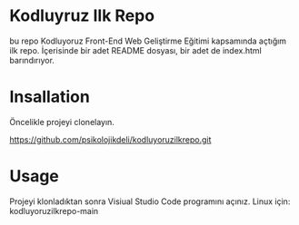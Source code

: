 #  Kodluyruz Ilk Repo
 bu repo  Kodluyoruz Front-End Web Geliştirme Eğitimi kapsamında açtığım ilk repo. İçerisinde bir adet README dosyası, bir adet de index.html barındırıyor.
 
 #  Insallation
 Öncelikle projeyi clonelayın.
 
  https://github.com/psikolojikdeli/kodluyoruzilkrepo.git
  # Usage
  Projeyi klonladıktan sonra Visiual Studio Code programını açınız.
  Linux için:
kodluyoruzilkrepo-main
  
 
 
